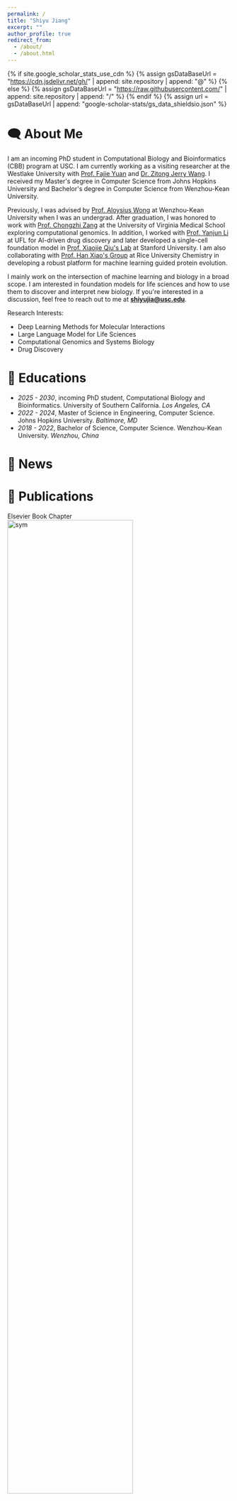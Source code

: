 ```yaml
---
permalink: /
title: "Shiyu Jiang"
excerpt: ""
author_profile: true
redirect_from: 
  - /about/
  - /about.html
---
```


{% if site.google_scholar_stats_use_cdn %}
{% assign gsDataBaseUrl = "https://cdn.jsdelivr.net/gh/" | append: site.repository | append: "@" %}
{% else %}
{% assign gsDataBaseUrl = "https://raw.githubusercontent.com/" | append: site.repository | append: "/" %}
{% endif %}
{% assign url = gsDataBaseUrl | append: "google-scholar-stats/gs_data_shieldsio.json" %}

<span class='anchor' id='about-me'></span>

# 🗨 About Me
I am an incoming PhD student in Computational Biology and Bioinformatics (CBB) program at USC.
I am currently working as a visiting researcher at the Westlake University with [Prof. Fajie Yuan](https://en.westlake.edu.cn/faculty/fajie-yuan.html) and [Dr. Zitong Jerry Wang](https://cellethology.github.io/).
I received my Master's degree in Computer Science from Johns Hopkins University and 
Bachelor's degree in Computer Science from Wenzhou-Kean University.

Previously, I was advised by [Prof. Aloysius Wong](https://csmt.wku.edu.cn/en/node/1777) at Wenzhou-Kean University when I was an undergrad. 
After graduation, I was honored to work with [Prof. Chongzhi Zang](https://zanglab.github.io/index.htm) at 
the University of Virginia Medical School exploring computational genomics. 
In addition, I worked with [Prof. Yanjun Li](https://yanjun-li.com/index.html) at UFL for AI-driven drug discovery 
and later developed a single-cell foundation model in [Prof. Xiaojie Qiu's Lab](https://www.devo-evo.com/) at Stanford University. 
I am also collaborating with [Prof. Han Xiao's Group](https://xiao.rice.edu/) at Rice University Chemistry in developing a robust platform
for machine learning guided protein evolution.

I mainly work on the intersection of machine learning and biology in a broad scope. I am interested in foundation 
models for life sciences and how to use them to discover and interpret new biology. 
If you're interested in a discussion, feel free to reach out to me at **shiyujia@usc.edu**.

Research Interests:
- Deep Learning Methods for Molecular Interactions
- Large Language Model for Life Sciences
- Computational Genomics and Systems Biology
- Drug Discovery

# 📖 Educations
- *2025 - 2030*, incoming PhD student, Computational Biology and Bioinformatics. University of Southern California. *Los Angeles, CA*
- *2022 - 2024*, Master of Science in Engineering, Computer Science. Johns Hopkins University. *Baltimore, MD* 
- *2018 - 2022*, Bachelor of Science, Computer Science. Wenzhou-Kean University. *Wenzhou, China*

# 📰 News

[//]: # (- *2025.12*: Evolla has been accepted by [Nature Communications]&#40;&#41;! Check out our [online server]&#40;http://www.chat-protein.com/&#41;.)
[//]: # (- *2025.12*: ProTrek has been accepted by [Nature Biotechnology]&#40;&#41;! Check out our [online server]&#40;http://search-protrek.com/&#41;.)
[//]: # (- *2025.08*: Excited to begin my PhD journey at USC—looking forward to all the incredible experiences ahead!)
[//]: # (- *2025.08*: SICER 2.0 has been accepted by [Bioinformatics]&#40;&#41;. Check out our updated [tutorial]&#40;https://zanglab.github.io/SICER2/&#41;.)
[//]: # (- *2025.05*: SaProtHub has been accepted by [Nature Methods]&#40;&#41;! Check out our [tutorial]&#40;https://github.com/westlake-repl/SaprotHub?tab=readme-ov-file&#41; and [the OPMC]&#40;https://theopmc.github.io/&#41;.)

[//]: # (- *2025.05*: I left Westlake University where I was fortunate to work on great projects including [SaProtHub]&#40;&#41;, [ProTrek]&#40;&#41;, and [Evolla]&#40;&#41;.)

[//]: # (- *2025.04*: a book chapter in bioinformatics tool development has been published with [Elsevier]&#40;https://shop.elsevier.com/books/cryptic-enzymes-and-moonlighting/irving/978-0-443-15719-6&#41;.)

[//]: # (- *2025.04*: the collaboration work with MSR, SDEML, has been released to bioRxiv.)

[//]: # (- *2025.03*: the python package of SICER 2.0, a ChIP-seq broad peak calling tool, has been updated &#40;check the [Documentation]&#40;https://zanglab.github.io/SICER2/&#41;&#41;.)

[//]: # (- *2025.03*: one paper in explainable AI for prostate cancer has been accepted by [ICME 2025]&#40;https://arxiv.org/abs/2501.01392&#41;.)

[//]: # (- *2025.01*: one paper in multi-agents LLM has been accepted by [NAACL 2025]&#40;https://arxiv.org/abs/2411.00781&#41;.)

[//]: # (- *2024.09*: one paper in computational chemistry has been accepted by [ACS Nano]&#40;https://pubs.acs.org/doi/abs/10.1021/acsnano.4c08316&#41;, featured in the [cover]&#40;https://pubs.acs.org/cms/10.1021/ancac3.2024.18.issue-38/asset/ancac3.2024.18.issue-38.xlargecover-4.jpg&#41;.)

[//]: # (- *2024.08*: one paper has been accepted by [ChemBioChem]&#40;https://chemistry-europe.onlinelibrary.wiley.com/doi/abs/10.1002/cbic.202400366&#41; and is selected as a VIP paper.)

[//]: # (- *2023.07*: one paper in developing a multi-agent model for pandemic simulation has been accepted by [ALIFE 2023]&#40;https://direct.mit.edu/isal/proceedings/isal2023/35/123/116938&#41;.)

[//]: # (- *2022.08*: my first first-authored paper in developing a protein recognition webserver has been accepted by [Bioinformatics]&#40;https://academic.oup.com/bioinformatics/article/38/19/4643/6673135&#41;.)

# 📝 Publications
<div class='paper-box'><div class='paper-box-image'><div><div class="badge">Elsevier Book Chapter</div><img src='' alt="sym" width="75%"></div></div>
<div class='paper-box-text' markdown="1">

[Computational approaches and bioinformatic tools for the identification of cryptic enzymes]()
**Shiyu Jiang**, Aloysius Wong, Chunyun Bi. 2025. As a book chapter in Cryptic Enzymes and Moonlighting.
[Book](https://shop.elsevier.com/books/cryptic-enzymes-and-moonlighting/irving/978-0-443-15719-6)
</div>
</div>


<div class='paper-box'><div class='paper-box-image'><div><div class="badge">bioRxiv</div><img src='images/qa.png' alt="sym" width="75%"></div></div>
<div class='paper-box-text' markdown="1">

[Decoding the Molecular Language of Proteins with Evola](https://www.biorxiv.org/content/10.1101/2025.01.05.630192v1)
Xibin Zhou †, Chenchen Han †, Yingqi Zhang ‡, Jin Su ‡, Kai Zhuang ‡, **Shiyu Jiang** ‡, Zichen Yuan, Wei Zheng, Fengyuan Dai, Yuyang Zhou, Yuyang Tao, Dan Wu, Fajie Yuan. *bioRxiv*, 2025.
[Online Server](http://www.chat-protein.com/)
</div>
</div>


<div class='paper-box'><div class='paper-box-image'><div><div class="badge">bioRxiv</div><img src='images/tabula.png' alt="sym" width="75%"></div></div>
<div class='paper-box-text' markdown="1">

[Toward a privacy-preserving predictive foundation model of single-cell transcriptomics with federated learning and tabular modeling](https://www.biorxiv.org/content/10.1101/2025.01.06.631427v1)
Jiayuan Ding †, Jianhui Lin †, **Shiyu Jiang** †, Yixin Wang, Ziyang Mao, Zhaoyu Fang, Jiliang Tang, Min Li, Xiaojie Qiu. *bioRxiv*, 2025.
[GitHub](https://github.com/aristoteleo/tabula)
</div>
</div>


<div class='paper-box'><div class='paper-box-image'><div><div class="badge">bioRxiv</div><img src='images/protrek.png' alt="sym" width="75%"></div></div>
<div class='paper-box-text' markdown="1">

[ProTrek: Navigating the Protein Universe through Tri-Modal Contrastive Learning](https://www.biorxiv.org/content/10.1101/2024.05.30.596740v2.abstract)
Jin Su †, Yan He †, Shiyang You †, **Shiyu Jiang** ‡, Xibin Zhou ‡, Xuting Zhang, Yuxuan Wang, Igor Tolstoy, Hongyuan Lu, Xing Chang, Fajie Yuan. *bioRxiv*, 2024, (In Submission).
[Online Server](http://search-protrek.com/)
</div>
</div>


<div class='paper-box'><div class='paper-box-image'><div><div class="badge">bioRxiv</div><img src='images/saprothub.png' alt="sym" width="75%"></div></div>
<div class='paper-box-text' markdown="1">

[SaprotHub: Making Protein Modeling Accessible to All Biologists](https://www.biorxiv.org/content/10.1101/2024.05.24.595648v5.abstract)
Jin Su, Zhikai Li, Chenchen Han, Yuyang Zhou, Yan He, Junjie Shan, Xibin Zhou, Xing Chang, **Shiyu Jiang**, Dacheng Ma, The OPMC, Martin Steinegger, Sergey Ovchinnikov, Fajie Yuan. *bioRxiv*, 2024, (In Submission). 
[GitHub](https://github.com/westlake-repl/SaprotHub?tab=readme-ov-file) | [OPMC](https://theopmc.github.io/)
</div>
</div>


<div class='paper-box'><div class='paper-box-image'><div><div class="badge">ACS Nano</div><img src='images/acsnano.png' alt="sym" width="75%"></div></div>
<div class='paper-box-text' markdown="1">

[Integrating Metal–Phenolic Networks-Mediated Separation and Machine Learning-Aided Surface-Enhanced Raman Spectroscopy for Accurate Nanoplastics Quantification and Classification](https://pubs.acs.org/doi/abs/10.1021/acsnano.4c08316)
Haoxin Ye, **Shiyu Jiang**, Yan Yan, Bin Zhao, Edward R Grant, David D Kitts, Rickey Y Yada, Anubhav Pratap-Singh, Alberto Baldelli, Tianxi Yang. *ACS Nano*, 2024.
[Featured on Cover](https://pubs.acs.org/cms/10.1021/ancac3.2024.18.issue-38/asset/ancac3.2024.18.issue-38.xlargecover-4.jpg)
</div>
</div>


<div class='paper-box'><div class='paper-box-image'><div><div class="badge">ALIFE 2023</div><img src='images/covid_sim.png' alt="sym" width="75%"></div></div>
<div class='paper-box-text' markdown="1">

[Simulating Disease Spread During Disaster Scenarios](https://direct.mit.edu/isal/proceedings/isal/35/123/116938)
**Shiyu Jiang**, Heejoong Kim, Fabio Henrique Tanaka, Claus Aranha, Anna Bogdanova, Kimia Ghobadi, Anton Dahbura. *The International Conference on Artificial Life*, 2023.
[GitHub](https://github.com/caranha/Koudou/tree/ALIFE_2023)
</div>
</div>


<div class='paper-box'><div class='paper-box-image'><div><div class="badge">Bioinformatics</div><img src='images/bioinformatics2022.png' alt="sym" width="75%"></div></div>
<div class='paper-box-text' markdown="1">

[HNOXPred: a web tool for the prediction of gas-sensing H-NOX proteins from amino acid sequence](https://academic.oup.com/bioinformatics/article/38/19/4643/6673135)
**Shiyu Jiang**, Hemn Barzan Abdalla, Chuyun Bi, Yi Zhu, Xuechen Tian, Yixin Yang, Aloysius Wong. *Bioinformatics*, 2022.
[Online Server](https://www.hnoxpred.com/) | [GitHub](https://github.com/JasonJiangs/HNOX_Pred)
</div>
</div>


<div class='paper-box'><div class='paper-box-image'><div><div class="badge">IJCNN 2021</div><img src='images/ijcnn.png' alt="sym" width="75%"></div></div>
<div class='paper-box-text' markdown="1">

[Deblur-yolo: Real-time object detection with efficient blind motion deblurring](https://ieeexplore.ieee.org/abstract/document/9534352)

Shen Zheng, Yuxiong Wu, **Shiyu Jiang**, Changjie Lu, Gaurav Gupta. *International Joint Conference on Neural Networks*, 2021

</div>
</div>

[comment]: <> (# 🎖 Honors and Awards)

[comment]: <> (- *2021.10* Lorem ipsum dolor sit amet, consectetur adipiscing elit. Vivamus ornare aliquet ipsum, ac tempus justo dapibus sit amet. )

[comment]: <> (- *2021.09* Lorem ipsum dolor sit amet, consectetur adipiscing elit. Vivamus ornare aliquet ipsum, ac tempus justo dapibus sit amet. )

# 🧑‍💻 Experience
- *2024.08 - Present*, Visiting Researcher, [Representation Learning Lab](https://github.com/westlake-repl) & [Cell Ethology Lab](https://cellethology.github.io/), Westlake University, *Hangzhou, China*.
- *2024.01 - 2024.07*, Lab Specialist, [Chongzhi Zang Lab](https://zanglab.github.io/index.htm), University of Virginia School of Medicine, *Charlottesville, VA*.
- *2022.06 - 2022.08*, Software Engineer Intern, [Alibaba Cloud - PolarDB](https://www.alibabacloud.com/product/polardb), *Hangzhou, China*.
- *2021.09 - 2022.03*, Applied Research Intern, [Institute of Automation](https://people.ucas.edu.cn/~zhenshen?language=en), Chinese Academy of Sciences, *Beijing, China*.


# 🔨 Models
## Genomics
- [SICER 2.0](https://zanglab.github.io/SICER2/) (**S**patial-clustering **I**dentification of **C**hIP-**E**nriched **R**egions):
  a ChIP-Seq broad peak calling data analysis method.

- [Tabula](https://github.com/aristoteleo/tabula):
  A privacy-preserving predictive foundation model for single-cell transcriptomics, leveraging federated learning and tabular modeling.

## Protein

[//]: # (- [SDEML]&#40;&#41;:)

[//]: # (  xxx)

- [ProTrek](http://search-protrek.com/):
  a tri-modal protein language model that jointly models protein sequence, structure and function (SSF).

- [Evolla](http://www.chat-protein.com/):
  a protein-language generative model designed to decode the molecular language of proteins.

- [SaProtHub](https://github.com/westlake-repl/SaprotHub?tab=readme-ov-file):
  making Protein Modeling Accessible to All Biologists.

- [HNOXPred](https://www.hnoxpred.com/) (**Pred**iction of **H**eme-**N**itric oxide/**OX**ygen domains):
  a web server to predict gas-sensing H-NOX proteins from amino acid sequences.

## Molecule

[//]: # (- [SmartBind]&#40;https://github.com/AIDD-LiLab/SmartBind&#41;:)

[//]: # (  xxx)

[//]: # (- [ApoDiff]&#40;https://github.com/AIDD-LiLab&#41;:)

[//]: # (  xxx)

## Other
- [Koudou](https://github.com/caranha/Koudou):
  an agent-based model that simulates the infectious disease spread under college town scenario.


# 🌎 Miscellaneous
Outside of work, you’ll often find me at the gym, playing soccer, road cycling, or traveling to new destinations. I also enjoy playing table tennis and the piano occasionally.


<body>
  <a href="https://clustrmaps.com/site/1bt6x"  title="Visit tracker" >
    <img src="//www.clustrmaps.com/map_v2.png?d=aGpjzbKbHZT-5oLEhHvcK0igPnT7IvQmYxySQX6oPb4&cl=ffffff" />
  </a>
</body>